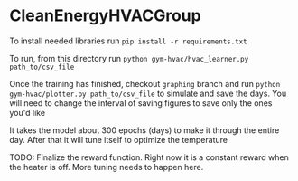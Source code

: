 # CleanEnergyHVACGroup

To install needed libraries run `pip install -r requirements.txt`


To run, from this directory run `python gym-hvac/hvac_learner.py path_to/csv_file`

Once the training has finished, checkout `graphing` branch and run `python gym-hvac/plotter.py path_to/csv_file` to simulate and save the days. You will need to change the interval of saving figures to save only the ones you'd like


It takes the model about 300 epochs (days) to make it through the entire day. After that it will tune itself to optimize the temperature


TODO: Finalize the reward function. Right now it is a constant reward when the heater is off. More tuning needs to happen here.


